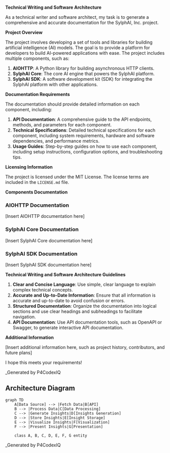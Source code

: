 **Technical Writing and Software Architecture**

As a technical writer and software architect, my task is to generate a comprehensive and accurate documentation for the SylphAI, Inc. project.

**Project Overview**

The project involves developing a set of tools and libraries for building artificial intelligence (AI) models. The goal is to provide a platform for developers to build AI-powered applications with ease. The project includes multiple components, such as:

1. **AIOHTTP**: A Python library for building asynchronous HTTP clients.
2. **SylphAI Core**: The core AI engine that powers the SylphAI platform.
3. **SylphAI SDK**: A software development kit (SDK) for integrating the SylphAI platform with other applications.

**Documentation Requirements**

The documentation should provide detailed information on each component, including:

1. **API Documentation**: A comprehensive guide to the API endpoints, methods, and parameters for each component.
2. **Technical Specifications**: Detailed technical specifications for each component, including system requirements, hardware and software dependencies, and performance metrics.
3. **Usage Guides**: Step-by-step guides on how to use each component, including setup instructions, configuration options, and troubleshooting tips.

**Licensing Information**

The project is licensed under the MIT License. The license terms are included in the `LICENSE.md` file.

**Components Documentation**

### AIOHTTP Documentation

[Insert AIOHTTP documentation here]

### SylphAI Core Documentation

[Insert SylphAI Core documentation here]

### SylphAI SDK Documentation

[Insert SylphAI SDK documentation here]

**Technical Writing and Software Architecture Guidelines**

1. **Clear and Concise Language**: Use simple, clear language to explain complex technical concepts.
2. **Accurate and Up-to-Date Information**: Ensure that all information is accurate and up-to-date to avoid confusion or errors.
3. **Structured Documentation**: Organize the documentation into logical sections and use clear headings and subheadings to facilitate navigation.
4. **API Documentation**: Use API documentation tools, such as OpenAPI or Swagger, to generate interactive API documentation.

**Additional Information**

[Insert additional information here, such as project history, contributors, and future plans]

I hope this meets your requirements!

_Generated by P4CodexIQ

## Architecture Diagram

```mermaid
graph TD
    A[Data Source] --> |Fetch Data|B[API]
    B --> |Process Data|C[Data Processing]
    C --> |Generate Insights|D[Insights Generation]
    D --> |Store Insights|E[Insight Storage]
    E --> |Visualize Insights|F[Visualization]
    F --> |Present Insights|G[Presentation]

    class A, B, C, D, E, F, G entity
```

_Generated by P4CodexIQ